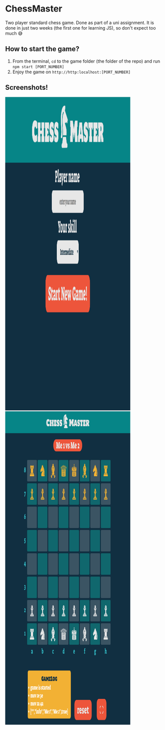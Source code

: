 # ChessMaster
Two player standard chess game. Done as part of a uni assignment. It is done in just two weeks (the first one for learning JS), so don't expect too much 😅

## How to start the game?
1. From the terminal, `cd` to the game folder (the folder of the repo) and run `npm start [PORT_NUMBER]`
2. Enjoy the game on `http://http:localhost:[PORT_NUMBER]`

## Screenshots!
<img src="screenshots/splash_screen.png" alt="splash" title="splash screen" width="400" height="1000" />
<img src="screenshots/game_screen.png" alt="game" title="game screen" width="400" height="1000" />
